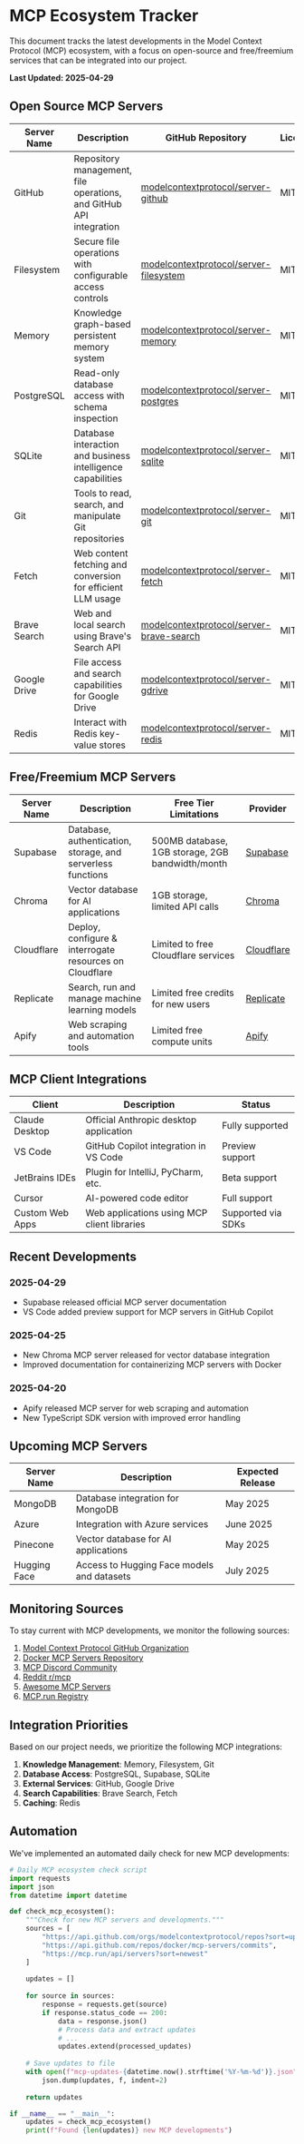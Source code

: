 # MCP Ecosystem Tracker

This document tracks the latest developments in the Model Context Protocol (MCP) ecosystem, with a focus on open-source and free/freemium services that can be integrated into our project.

**Last Updated: 2025-04-29**

## Open Source MCP Servers

| Server Name | Description | GitHub Repository | License |
|-------------|-------------|-------------------|---------|
| GitHub | Repository management, file operations, and GitHub API integration | [modelcontextprotocol/server-github](https://github.com/modelcontextprotocol/servers/tree/main/src/github) | MIT |
| Filesystem | Secure file operations with configurable access controls | [modelcontextprotocol/server-filesystem](https://github.com/modelcontextprotocol/servers/tree/main/src/filesystem) | MIT |
| Memory | Knowledge graph-based persistent memory system | [modelcontextprotocol/server-memory](https://github.com/modelcontextprotocol/servers/tree/main/src/memory) | MIT |
| PostgreSQL | Read-only database access with schema inspection | [modelcontextprotocol/server-postgres](https://github.com/modelcontextprotocol/servers/tree/main/src/postgres) | MIT |
| SQLite | Database interaction and business intelligence capabilities | [modelcontextprotocol/server-sqlite](https://github.com/modelcontextprotocol/servers/tree/main/src/sqlite) | MIT |
| Git | Tools to read, search, and manipulate Git repositories | [modelcontextprotocol/server-git](https://github.com/modelcontextprotocol/servers/tree/main/src/git) | MIT |
| Fetch | Web content fetching and conversion for efficient LLM usage | [modelcontextprotocol/server-fetch](https://github.com/modelcontextprotocol/servers/tree/main/src/fetch) | MIT |
| Brave Search | Web and local search using Brave's Search API | [modelcontextprotocol/server-brave-search](https://github.com/modelcontextprotocol/servers/tree/main/src/brave-search) | MIT |
| Google Drive | File access and search capabilities for Google Drive | [modelcontextprotocol/server-gdrive](https://github.com/modelcontextprotocol/servers/tree/main/src/gdrive) | MIT |
| Redis | Interact with Redis key-value stores | [modelcontextprotocol/server-redis](https://github.com/modelcontextprotocol/servers/tree/main/src/redis) | MIT |

## Free/Freemium MCP Servers

| Server Name | Description | Free Tier Limitations | Provider |
|-------------|-------------|------------------------|----------|
| Supabase | Database, authentication, storage, and serverless functions | 500MB database, 1GB storage, 2GB bandwidth/month | [Supabase](https://supabase.com/docs/guides/getting-started/mcp) |
| Chroma | Vector database for AI applications | 1GB storage, limited API calls | [Chroma](https://github.com/chroma-core/chroma-mcp) |
| Cloudflare | Deploy, configure & interrogate resources on Cloudflare | Limited to free Cloudflare services | [Cloudflare](https://github.com/cloudflare/mcp-server-cloudflare) |
| Replicate | Search, run and manage machine learning models | Limited free credits for new users | [Replicate](https://github.com/deepfates/mcp-replicate) |
| Apify | Web scraping and automation tools | Limited free compute units | [Apify](https://github.com/apify/actors-mcp-server) |

## MCP Client Integrations

| Client | Description | Status |
|--------|-------------|--------|
| Claude Desktop | Official Anthropic desktop application | Fully supported |
| VS Code | GitHub Copilot integration in VS Code | Preview support |
| JetBrains IDEs | Plugin for IntelliJ, PyCharm, etc. | Beta support |
| Cursor | AI-powered code editor | Full support |
| Custom Web Apps | Web applications using MCP client libraries | Supported via SDKs |

## Recent Developments

### 2025-04-29
- Supabase released official MCP server documentation
- VS Code added preview support for MCP servers in GitHub Copilot

### 2025-04-25
- New Chroma MCP server released for vector database integration
- Improved documentation for containerizing MCP servers with Docker

### 2025-04-20
- Apify released MCP server for web scraping and automation
- New TypeScript SDK version with improved error handling

## Upcoming MCP Servers

| Server Name | Description | Expected Release |
|-------------|-------------|------------------|
| MongoDB | Database integration for MongoDB | May 2025 |
| Azure | Integration with Azure services | June 2025 |
| Pinecone | Vector database for AI applications | May 2025 |
| Hugging Face | Access to Hugging Face models and datasets | July 2025 |

## Monitoring Sources

To stay current with MCP developments, we monitor the following sources:

1. [Model Context Protocol GitHub Organization](https://github.com/modelcontextprotocol)
2. [Docker MCP Servers Repository](https://github.com/docker/mcp-servers)
3. [MCP Discord Community](https://discord.gg/mcp-community)
4. [Reddit r/mcp](https://www.reddit.com/r/mcp/)
5. [Awesome MCP Servers](https://github.com/wong2/awesome-mcp-servers)
6. [MCP.run Registry](https://mcp.run)

## Integration Priorities

Based on our project needs, we prioritize the following MCP integrations:

1. **Knowledge Management**: Memory, Filesystem, Git
2. **Database Access**: PostgreSQL, Supabase, SQLite
3. **External Services**: GitHub, Google Drive
4. **Search Capabilities**: Brave Search, Fetch
5. **Caching**: Redis

## Automation

We've implemented an automated daily check for new MCP developments:

```python
# Daily MCP ecosystem check script
import requests
import json
from datetime import datetime

def check_mcp_ecosystem():
    """Check for new MCP servers and developments."""
    sources = [
        "https://api.github.com/orgs/modelcontextprotocol/repos?sort=updated",
        "https://api.github.com/repos/docker/mcp-servers/commits",
        "https://mcp.run/api/servers?sort=newest"
    ]
    
    updates = []
    
    for source in sources:
        response = requests.get(source)
        if response.status_code == 200:
            data = response.json()
            # Process data and extract updates
            # ...
            updates.extend(processed_updates)
    
    # Save updates to file
    with open(f"mcp-updates-{datetime.now().strftime('%Y-%m-%d')}.json", "w") as f:
        json.dump(updates, f, indent=2)
    
    return updates

if __name__ == "__main__":
    updates = check_mcp_ecosystem()
    print(f"Found {len(updates)} new MCP developments")
```
